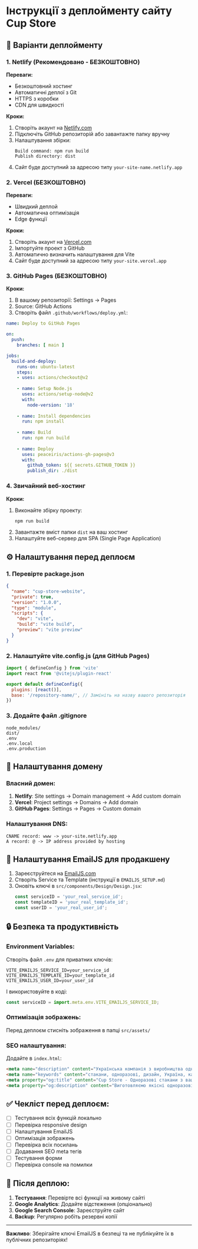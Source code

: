 # Інструкції з деплойменту сайту Cup Store

## 🚀 Варіанти деплойменту

### 1. Netlify (Рекомендовано - БЕЗКОШТОВНО)

**Переваги:**
- Безкоштовний хостинг
- Автоматичні деплої з Git
- HTTPS з коробки
- CDN для швидкості

**Кроки:**
1. Створіть акаунт на [Netlify.com](https://netlify.com)
2. Підключіть GitHub репозиторій або завантажте папку вручну
3. Налаштування збірки:
   ```
   Build command: npm run build
   Publish directory: dist
   ```
4. Сайт буде доступний за адресою типу `your-site-name.netlify.app`

### 2. Vercel (БЕЗКОШТОВНО)

**Переваги:**
- Швидкий деплой
- Автоматична оптимізація
- Edge функції

**Кроки:**
1. Створіть акаунт на [Vercel.com](https://vercel.com)
2. Імпортуйте проект з GitHub
3. Автоматично визначить налаштування для Vite
4. Сайт буде доступний за адресою типу `your-site.vercel.app`

### 3. GitHub Pages (БЕЗКОШТОВНО)

**Кроки:**
1. В вашому репозиторії: Settings → Pages
2. Source: GitHub Actions
3. Створіть файл `.github/workflows/deploy.yml`:

```yaml
name: Deploy to GitHub Pages

on:
  push:
    branches: [ main ]

jobs:
  build-and-deploy:
    runs-on: ubuntu-latest
    steps:
    - uses: actions/checkout@v2
    
    - name: Setup Node.js
      uses: actions/setup-node@v2
      with:
        node-version: '18'
        
    - name: Install dependencies
      run: npm install
      
    - name: Build
      run: npm run build
      
    - name: Deploy
      uses: peaceiris/actions-gh-pages@v3
      with:
        github_token: ${{ secrets.GITHUB_TOKEN }}
        publish_dir: ./dist
```

### 4. Звичайний веб-хостинг

**Кроки:**
1. Виконайте збірку проекту:
   ```powershell
   npm run build
   ```
2. Завантажте вміст папки `dist` на ваш хостинг
3. Налаштуйте веб-сервер для SPA (Single Page Application)

## ⚙️ Налаштування перед деплоєм

### 1. Перевірте package.json
```json
{
  "name": "cup-store-website",
  "private": true,
  "version": "1.0.0",
  "type": "module",
  "scripts": {
    "dev": "vite",
    "build": "vite build",
    "preview": "vite preview"
  }
}
```

### 2. Налаштуйте vite.config.js (для GitHub Pages)
```javascript
import { defineConfig } from 'vite'
import react from '@vitejs/plugin-react'

export default defineConfig({
  plugins: [react()],
  base: '/repository-name/', // Замініть на назву вашого репозиторія
})
```

### 3. Додайте файл .gitignore
```
node_modules/
dist/
.env
.env.local
.env.production
```

## 🔧 Налаштування домену

### Власний домен:
1. **Netlify**: Site settings → Domain management → Add custom domain
2. **Vercel**: Project settings → Domains → Add domain
3. **GitHub Pages**: Settings → Pages → Custom domain

### Налаштування DNS:
```
CNAME record: www -> your-site.netlify.app
A record: @ -> IP address provided by hosting
```

## 📧 Налаштування EmailJS для продакшену

1. Зареєструйтеся на [EmailJS.com](https://emailjs.com)
2. Створіть Service та Template (інструкції в `EMAILJS_SETUP.md`)
3. Оновіть ключі в `src/components/Design/Design.jsx`:
   ```javascript
   const serviceID = 'your_real_service_id';
   const templateID = 'your_real_template_id';
   const userID = 'your_real_user_id';
   ```

## 🔒 Безпека та продуктивність

### Environment Variables:
Створіть файл `.env` для приватних ключів:
```
VITE_EMAILJS_SERVICE_ID=your_service_id
VITE_EMAILJS_TEMPLATE_ID=your_template_id
VITE_EMAILJS_USER_ID=your_user_id
```

І використовуйте в коді:
```javascript
const serviceID = import.meta.env.VITE_EMAILJS_SERVICE_ID;
```

### Оптимізація зображень:
Перед деплоєм стисніть зображення в папці `src/assets/`

### SEO налаштування:
Додайте в `index.html`:
```html
<meta name="description" content="Українська компанія з виробництва одноразових стаканів та тарілок з індивідуальним дизайном">
<meta name="keywords" content="стакани, одноразові, дизайн, Україна, кави">
<meta property="og:title" content="Cup Store - Одноразові стакани з вашим дизайном">
<meta property="og:description" content="Виготовляємо якісні одноразові стакани та тарілки з індивідуальним дизайном">
```

## ✅ Чекліст перед деплоєм:

- [ ] Тестування всіх функцій локально
- [ ] Перевірка responsive design
- [ ] Налаштування EmailJS
- [ ] Оптимізація зображень
- [ ] Перевірка всіх посилань
- [ ] Додавання SEO meta тегів
- [ ] Тестування форми
- [ ] Перевірка console на помилки

## 🎯 Після деплою:

1. **Тестування**: Перевірте всі функції на живому сайті
2. **Google Analytics**: Додайте відстеження (опціонально)
3. **Google Search Console**: Зареєструйте сайт
4. **Backup**: Регулярно робіть резервні копії

---

**Важливо**: Зберігайте ключі EmailJS в безпеці та не публікуйте їх в публічних репозиторіях!
